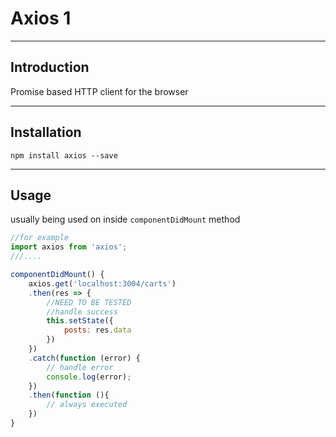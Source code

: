 # Axios 1

---

## Introduction

Promise based HTTP client for the browser

---

## Installation

`npm install axios --save`

---

## Usage

usually being used on inside `componentDidMount` method
```js
//for example
import axios from 'axios';
///....

componentDidMount() {
    axios.get('localhost:3004/carts')
    .then(res => {
        //NEED TO BE TESTED
        //handle success
        this.setState({
            posts: res.data
        })
    })
    .catch(function (error) {
        // handle error
        console.log(error);
    })
    .then(function (){
        // always executed
    })
}

```